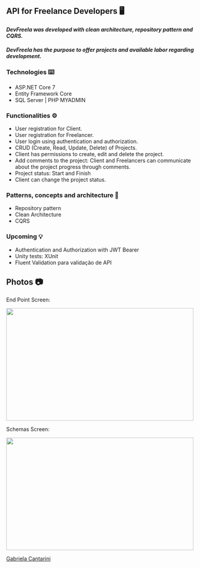 ﻿## API for Freelance Developers 🖥️

#### ***DevFreela was developed with clean architecture, repository pattern and CQRS.*** 
#### ***DevFreela has the purpose to offer projects and available labor regarding development.*** 


### **Technologies** ⌨️
- ASP.NET Core 7
- Entity Framework Core
- SQL Server | PHP MYADMIN


### **Functionalities** ⚙️
- User registration for Client.
- User registration for Freelancer.
- User login using authentication and authorization.
- CRUD (Create, Read, Update, Delete) of Projects.
- Client has permissions to create, edit and delete the project.
- Add comments to the project: Client and Freelancers can communicate about the project progress through comments.
- Project status: Start and Finish
- Client can change the project status.

### **Patterns, concepts and architecture** 📂
- Repository pattern
- Clean Architecture
- CQRS


### **Upcoming** 💡
- Authentication and Authorization with JWT Bearer
- Unity tests: XUnit
- Fluent Validation para validação de API

## Photos 📷

<p>End Point Screen: </p><code><img height="300" width="500" src="./img/endpoints.jpg"></code>
<p>Schemas Screen: </p><code><img height="300" width="500" src="../img/schemas.jpg"></code>

<a href="https://www.linkedin.com/in/gabrielacantarini/">Gabriela Cantarini</a>
